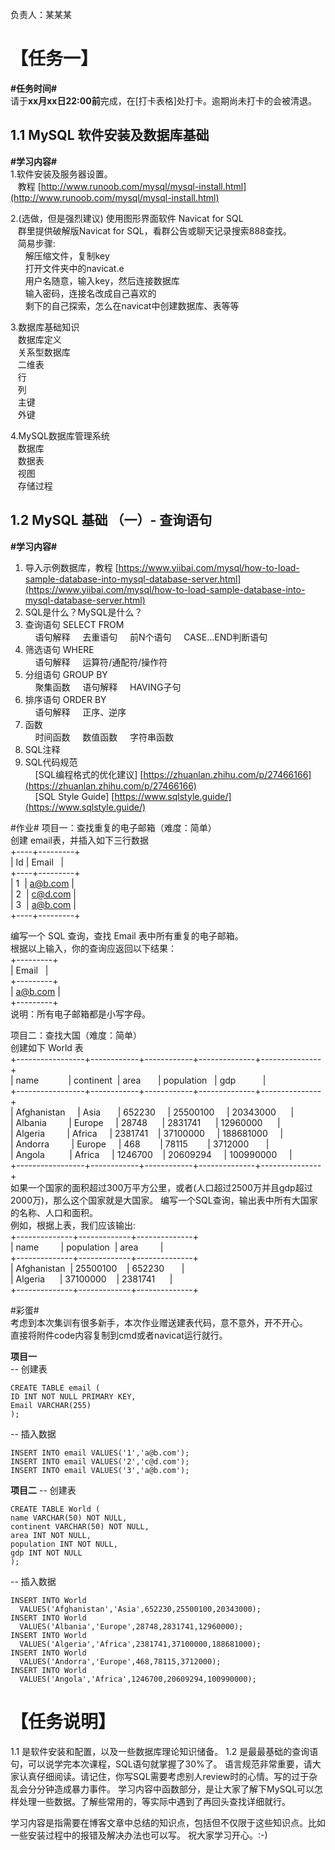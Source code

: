 负责人：某某某
# 【任务一】
**#任务时间#**  
请于**xx月xx日22:00前**完成，在[打卡表格]处打卡。逾期尚未打卡的会被清退。
## 1.1 MySQL 软件安装及数据库基础
**#学习内容#**  
1.软件安装及服务器设置。  
   教程 [http://www.runoob.com/mysql/mysql-install.html](http://www.runoob.com/mysql/mysql-install.html)

2.(选做，但是强烈建议) 使用图形界面软件 Navicat for SQL  
   群里提供破解版Navicat for SQL，看群公告或聊天记录搜索888查找。  
   简易步骤:  
      解压缩文件，复制key  
      打开文件夹中的navicat.e  
      用户名随意，输入key，然后连接数据库  
      输入密码，连接名改成自己喜欢的  
      剩下的自己探索，怎么在navicat中创建数据库、表等等  

3.数据库基础知识  
   数据库定义  
   关系型数据库  
   二维表  
   行  
   列  
   主键  
   外键  

4.MySQL数据库管理系统  
   数据库  
   数据表  
   视图  
   存储过程  
## 1.2 MySQL 基础 （一）- 查询语句
**#学习内容#**  
1. 导入示例数据库，教程 [https://www.yiibai.com/mysql/how-to-load-sample-database-into-mysql-database-server.html](https://www.yiibai.com/mysql/how-to-load-sample-database-into-mysql-database-server.html)  
2. SQL是什么？MySQL是什么？  
3. 查询语句 SELECT FROM   
    语句解释
    去重语句
    前N个语句
    CASE...END判断语句  
4. 筛选语句 WHERE   
    语句解释
    运算符/通配符/操作符  
5. 分组语句 GROUP BY  
    聚集函数
    语句解释
    HAVING子句
6. 排序语句 ORDER BY   
    语句解释
    正序、逆序  
7. 函数  
    时间函数
    数值函数
    字符串函数  
8. SQL注释  
9. SQL代码规范  
    [SQL编程格式的优化建议] [https://zhuanlan.zhihu.com/p/27466166](https://zhuanlan.zhihu.com/p/27466166)  
    [SQL Style Guide] [https://www.sqlstyle.guide/](https://www.sqlstyle.guide/)

#作业#
项目一：查找重复的电子邮箱（难度：简单）  
创建 email表，并插入如下三行数据  
+----+---------+  
| Id | Email   |  
+----+---------+  
| 1  | a@b.com |  
| 2  | c@d.com |  
| 3  | a@b.com |  
+----+---------+  
  
编写一个 SQL 查询，查找 Email 表中所有重复的电子邮箱。  
根据以上输入，你的查询应返回以下结果：  
+---------+  
| Email   |  
+---------+  
| a@b.com |  
+---------+  
说明：所有电子邮箱都是小写字母。  

项目二：查找大国（难度：简单）  
创建如下 World 表  
+-----------------+------------+------------+--------------+---------------+  
| name            | continent  | area       | population   | gdp           |  
+-----------------+------------+------------+--------------+---------------+  
| Afghanistan     | Asia       | 652230     | 25500100     | 20343000      |  
| Albania         | Europe     | 28748      | 2831741      | 12960000      |  
| Algeria         | Africa     | 2381741    | 37100000     | 188681000     |  
| Andorra         | Europe     | 468        | 78115        | 3712000       |  
| Angola          | Africa     | 1246700    | 20609294     | 100990000     |  
+-----------------+------------+------------+--------------+---------------+  
如果一个国家的面积超过300万平方公里，或者(人口超过2500万并且gdp超过2000万)，那么这个国家就是大国家。
编写一个SQL查询，输出表中所有大国家的名称、人口和面积。  
例如，根据上表，我们应该输出:  
+--------------+-------------+--------------+  
| name         | population  | area         |  
+--------------+-------------+--------------+  
| Afghanistan  | 25500100    | 652230       |  
| Algeria      | 37100000    | 2381741      |  
+--------------+-------------+--------------+  
  
#彩蛋#  
考虑到本次集训有很多新手，本次作业赠送建表代码，意不意外，开不开心。  
直接将附件code内容复制到cmd或者navicat运行就行。  

**项目一**  
-- 创建表  
```
CREATE TABLE email (
ID INT NOT NULL PRIMARY KEY,
Email VARCHAR(255)
);
```
-- 插入数据
```
INSERT INTO email VALUES('1','a@b.com');  
INSERT INTO email VALUES('2','c@d.com');  
INSERT INTO email VALUES('3','a@b.com');  
```

**项目二**
-- 创建表
```
CREATE TABLE World (
name VARCHAR(50) NOT NULL,
continent VARCHAR(50) NOT NULL,
area INT NOT NULL,
population INT NOT NULL,
gdp INT NOT NULL
);
```
-- 插入数据
```
INSERT INTO World
  VALUES('Afghanistan','Asia',652230,25500100,20343000);
INSERT INTO World 
  VALUES('Albania','Europe',28748,2831741,12960000);
INSERT INTO World 
  VALUES('Algeria','Africa',2381741,37100000,188681000);
INSERT INTO World
  VALUES('Andorra','Europe',468,78115,3712000);
INSERT INTO World
  VALUES('Angola','Africa',1246700,20609294,100990000);
```


# 【任务说明】
1.1 是软件安装和配置，以及一些数据库理论知识储备。
1.2 是最最基础的查询语句，可以说学完本次课程，SQL语句就掌握了30%了。
语言规范非常重要，请大家认真仔细阅读。请记住，你写SQL需要考虑别人review时的心情。写的过于杂乱会分分钟造成暴力事件。
学习内容中函数部分，是让大家了解下MySQL可以怎样处理一些数据。了解些常用的，等实际中遇到了再回头查找详细就行。

学习内容是指需要在博客文章中总结的知识点，包括但不仅限于这些知识点。比如一些安装过程中的报错及解决办法也可以写。
祝大家学习开心。:-)
# 
